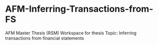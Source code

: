# AFM-Inferring-Transactions-from-FS
AFM Master Thesis (RSM)
Workspace for thesis Topic: Inferring transactions from financial statements
